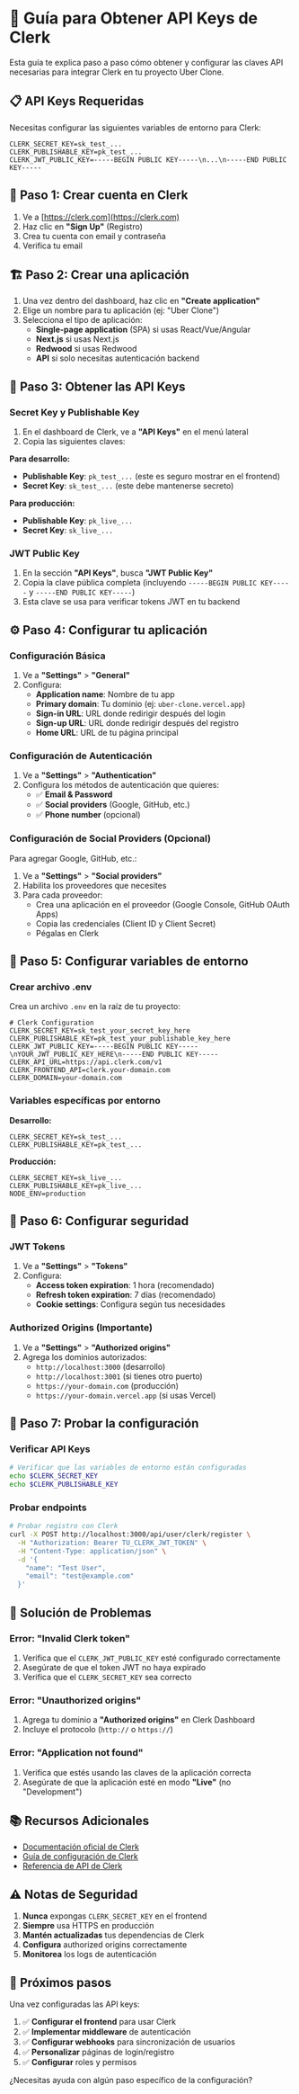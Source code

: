 # 🔑 Guía para Obtener API Keys de Clerk

Esta guía te explica paso a paso cómo obtener y configurar las claves API necesarias para integrar Clerk en tu proyecto Uber Clone.

## 📋 API Keys Requeridas

Necesitas configurar las siguientes variables de entorno para Clerk:

```env
CLERK_SECRET_KEY=sk_test_...
CLERK_PUBLISHABLE_KEY=pk_test_...
CLERK_JWT_PUBLIC_KEY=-----BEGIN PUBLIC KEY-----\n...\n-----END PUBLIC KEY-----
```

## 🚀 Paso 1: Crear cuenta en Clerk

1. Ve a [https://clerk.com](https://clerk.com)
2. Haz clic en **"Sign Up"** (Registro)
3. Crea tu cuenta con email y contraseña
4. Verifica tu email

## 🏗️ Paso 2: Crear una aplicación

1. Una vez dentro del dashboard, haz clic en **"Create application"**
2. Elige un nombre para tu aplicación (ej: "Uber Clone")
3. Selecciona el tipo de aplicación:
   - **Single-page application** (SPA) si usas React/Vue/Angular
   - **Next.js** si usas Next.js
   - **Redwood** si usas Redwood
   - **API** si solo necesitas autenticación backend

## 🔑 Paso 3: Obtener las API Keys

### Secret Key y Publishable Key

1. En el dashboard de Clerk, ve a **"API Keys"** en el menú lateral
2. Copia las siguientes claves:

**Para desarrollo:**
- **Publishable Key**: `pk_test_...` (este es seguro mostrar en el frontend)
- **Secret Key**: `sk_test_...` (este debe mantenerse secreto)

**Para producción:**
- **Publishable Key**: `pk_live_...`
- **Secret Key**: `sk_live_...`

### JWT Public Key

1. En la sección **"API Keys"**, busca **"JWT Public Key"**
2. Copia la clave pública completa (incluyendo `-----BEGIN PUBLIC KEY-----` y `-----END PUBLIC KEY-----`)
3. Esta clave se usa para verificar tokens JWT en tu backend

## ⚙️ Paso 4: Configurar tu aplicación

### Configuración Básica

1. Ve a **"Settings"** > **"General"**
2. Configura:
   - **Application name**: Nombre de tu app
   - **Primary domain**: Tu dominio (ej: `uber-clone.vercel.app`)
   - **Sign-in URL**: URL donde redirigir después del login
   - **Sign-up URL**: URL donde redirigir después del registro
   - **Home URL**: URL de tu página principal

### Configuración de Autenticación

1. Ve a **"Settings"** > **"Authentication"**
2. Configura los métodos de autenticación que quieres:
   - ✅ **Email & Password**
   - ✅ **Social providers** (Google, GitHub, etc.)
   - ✅ **Phone number** (opcional)

### Configuración de Social Providers (Opcional)

Para agregar Google, GitHub, etc.:

1. Ve a **"Settings"** > **"Social providers"**
2. Habilita los proveedores que necesites
3. Para cada proveedor:
   - Crea una aplicación en el proveedor (Google Console, GitHub OAuth Apps)
   - Copia las credenciales (Client ID y Client Secret)
   - Pégalas en Clerk

## 📁 Paso 5: Configurar variables de entorno

### Crear archivo .env

Crea un archivo `.env` en la raíz de tu proyecto:

```env
# Clerk Configuration
CLERK_SECRET_KEY=sk_test_your_secret_key_here
CLERK_PUBLISHABLE_KEY=pk_test_your_publishable_key_here
CLERK_JWT_PUBLIC_KEY=-----BEGIN PUBLIC KEY-----\nYOUR_JWT_PUBLIC_KEY_HERE\n-----END PUBLIC KEY-----
CLERK_API_URL=https://api.clerk.com/v1
CLERK_FRONTEND_API=clerk.your-domain.com
CLERK_DOMAIN=your-domain.com
```

### Variables específicas por entorno

**Desarrollo:**
```env
CLERK_SECRET_KEY=sk_test_...
CLERK_PUBLISHABLE_KEY=pk_test_...
```

**Producción:**
```env
CLERK_SECRET_KEY=sk_live_...
CLERK_PUBLISHABLE_KEY=pk_live_...
NODE_ENV=production
```

## 🔐 Paso 6: Configurar seguridad

### JWT Tokens

1. Ve a **"Settings"** > **"Tokens"**
2. Configura:
   - **Access token expiration**: 1 hora (recomendado)
   - **Refresh token expiration**: 7 días (recomendado)
   - **Cookie settings**: Configura según tus necesidades

### Authorized Origins (Importante)

1. Ve a **"Settings"** > **"Authorized origins"**
2. Agrega los dominios autorizados:
   - `http://localhost:3000` (desarrollo)
   - `http://localhost:3001` (si tienes otro puerto)
   - `https://your-domain.com` (producción)
   - `https://your-domain.vercel.app` (si usas Vercel)

## 🧪 Paso 7: Probar la configuración

### Verificar API Keys

```bash
# Verificar que las variables de entorno están configuradas
echo $CLERK_SECRET_KEY
echo $CLERK_PUBLISHABLE_KEY
```

### Probar endpoints

```bash
# Probar registro con Clerk
curl -X POST http://localhost:3000/api/user/clerk/register \
  -H "Authorization: Bearer TU_CLERK_JWT_TOKEN" \
  -H "Content-Type: application/json" \
  -d '{
    "name": "Test User",
    "email": "test@example.com"
  }'
```

## 🚨 Solución de Problemas

### Error: "Invalid Clerk token"

1. Verifica que el `CLERK_JWT_PUBLIC_KEY` esté configurado correctamente
2. Asegúrate de que el token JWT no haya expirado
3. Verifica que el `CLERK_SECRET_KEY` sea correcto

### Error: "Unauthorized origins"

1. Agrega tu dominio a **"Authorized origins"** en Clerk Dashboard
2. Incluye el protocolo (`http://` o `https://`)

### Error: "Application not found"

1. Verifica que estés usando las claves de la aplicación correcta
2. Asegúrate de que la aplicación esté en modo **"Live"** (no "Development")

## 📚 Recursos Adicionales

- [Documentación oficial de Clerk](https://clerk.com/docs)
- [Guía de configuración de Clerk](https://clerk.com/docs/quickstarts/setup-clerk)
- [Referencia de API de Clerk](https://clerk.com/docs/reference/backend-api)

## ⚠️ Notas de Seguridad

1. **Nunca** expongas `CLERK_SECRET_KEY` en el frontend
2. **Siempre** usa HTTPS en producción
3. **Mantén actualizadas** tus dependencias de Clerk
4. **Configura** authorized origins correctamente
5. **Monitorea** los logs de autenticación

## 🎯 Próximos pasos

Una vez configuradas las API keys:

1. ✅ **Configurar el frontend** para usar Clerk
2. ✅ **Implementar middleware** de autenticación
3. ✅ **Configurar webhooks** para sincronización de usuarios
4. ✅ **Personalizar** páginas de login/registro
5. ✅ **Configurar** roles y permisos

¿Necesitas ayuda con algún paso específico de la configuración?
